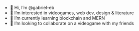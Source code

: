 - 👋 Hi, I’m @gabriel-eb
- 👀 I’m interested in videogames, web dev, design & literature
- 🌱 I’m currently learning blockchain and MERN
- 💞️ I’m looking to collaborate on a videogame with my friends
<!-- - 📫 Reach me on gabo_espburg@hotmail.com -->

<!---
gabriel-eb/gabriel-eb is a ✨ special ✨ repository because its `README.md` (this file) appears on your GitHub profile.
You can click the Preview link to take a look at your changes.
--->
